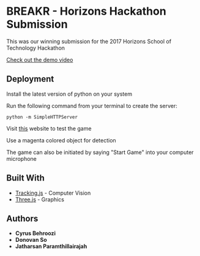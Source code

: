 # BREAKR - Horizons Hackathon Submission

This was our winning submission for the 2017 Horizons School of Technology Hackathon

[Check out the demo video](https://www.youtube.com/watch?v=9CfLI9RGL14) 

## Deployment

Install the latest version of python on your system

Run the following command from your terminal to create the server:

`python -m SimpleHTTPServer`

Visit [this](http://localhost:8000/index.html) website to test the game


Use a magenta colored object for detection

The game can also be initiated by saying "Start Game" into your computer microphone

## Built With

* [Tracking.js](https://trackingjs.com/) - Computer Vision
* [Three.js](https://threejs.org/) - Graphics


## Authors

* **Cyrus Behroozi**
* **Donovan So**
* **Jatharsan Paramthillairajah**
